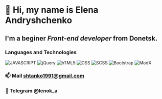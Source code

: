 #  👋 Hi, my name is **Elena Andryshchenko**
## I'm a beginer *Front-end developer* from Donetsk.
### Languages and Technologies

![JAVASCRIPT](https://img.shields.io/badge/-JAVASCRIPT-090909?style=social&logo=JAVASCRIPT)
![jQuery](https://img.shields.io/badge/-jQuery-090909?style=social&logo=jQuery)
![hTML5](https://img.shields.io/badge/-HTML5-090909?style=social&logo=hTML5)
![CSS](https://img.shields.io/badge/-CSS-090909?style=social&logo=CSS)
![SCSS](https://img.shields.io/badge/-SCSS-090909?style=social&logo=SCSS)
![Bootstrap](https://img.shields.io/badge/-Bootstrap5-090909?style=social&logo=Bootstrap5)
![ModX](https://img.shields.io/badge/-ModX-090909?style=social&logo=ModX)


### 📫  Mail shtanko1991@gmail.com
### 💬 Telegram @lenok_a


<!--
MarkDown
**lenokand/lenokand** is a ✨ _special_ ✨ repository because its `README.md` (this file) appears on your GitHub profile.

Here are some ideas to get you started:

- 🔭 I’m currently working on ...
- 🌱 I’m currently learning ...
- 👯 I’m looking to collaborate on ...
- 🤔 I’m looking for help with ...
- 💬 Ask me about ...
- 📫 How to reach me: ...
- 😄 Pronouns: ...
- ⚡ Fun fact: ...
-->
